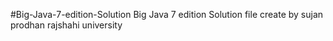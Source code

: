 #Big-Java-7-edition-Solution
Big Java 7 edition Solution file create by sujan prodhan rajshahi university
